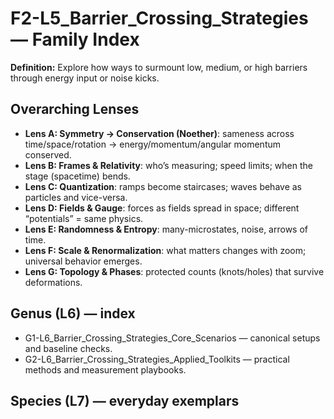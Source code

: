 # F2-L5_Barrier_Crossing_Strategies — Family Index
**Definition:** Explore how ways to surmount low, medium, or high barriers through energy input or noise kicks.

## Overarching Lenses

- **Lens A: Symmetry -> Conservation (Noether)**: sameness across time/space/rotation → energy/momentum/angular momentum conserved.
- **Lens B: Frames & Relativity**: who’s measuring; speed limits; when the stage (spacetime) bends.
- **Lens C: Quantization**: ramps become staircases; waves behave as particles and vice-versa.
- **Lens D: Fields & Gauge**: forces as fields spread in space; different “potentials” = same physics.
- **Lens E: Randomness & Entropy**: many-microstates, noise, arrows of time.
- **Lens F: Scale & Renormalization**: what matters changes with zoom; universal behavior emerges.
- **Lens G: Topology & Phases**: protected counts (knots/holes) that survive deformations.

## Genus (L6) — index
- G1-L6_Barrier_Crossing_Strategies_Core_Scenarios — canonical setups and baseline checks.
- G2-L6_Barrier_Crossing_Strategies_Applied_Toolkits — practical methods and measurement playbooks.

## Species (L7) — everyday exemplars
